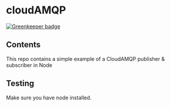 # cloudAMQP

[![Greenkeeper badge](https://badges.greenkeeper.io/pedreviljoen/cloudAMQP.svg)](https://greenkeeper.io/)

## Contents

This repo contains a simple example of a CloudAMQP publisher & subscriber in Node

## Testing

Make sure you have node installed.